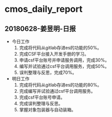 # cmos_daily_report

## 20180628-姜昱明-日报
- 今日工作
    1. 完成将代码从gitlab存进es的功能的50%。
    2. 完成CSF平台接入开发手册的学习。
    3. 申请csf平台账号并申请服务调用，完成30%。
    4. 编写并试验通过csf平台调用服务，完成50%。
    5. 误判整理与反思，完成70%。
- 明日工作
    1. 完成将代码从gitlab存进es的功能的80%。
    2. 完成编写并试验通过csf平台调用服务。
    3. 完成csf平台账号申请。
    4. 完成误判整理与反思。
    5. 掌握对象包装器与自动装箱。
